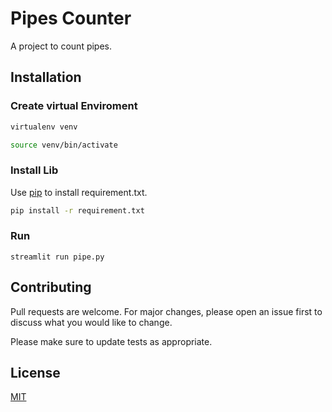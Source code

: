 # Pipes Counter

A project to count pipes.

## Installation
### Create virtual Enviroment
```bash
virtualenv venv
```
```bash
source venv/bin/activate
```
### Install Lib
Use [pip](https://pip.pypa.io/en/stable/) to install requirement.txt.

```bash
pip install -r requirement.txt
```

### Run

```terminal
streamlit run pipe.py
```

## Contributing

Pull requests are welcome. For major changes, please open an issue first
to discuss what you would like to change.

Please make sure to update tests as appropriate.

## License

[MIT](https://choosealicense.com/licenses/mit/)

